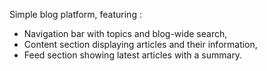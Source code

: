 Simple blog platform, featuring :
- Navigation bar with topics and blog-wide search,
- Content section displaying articles and their information,
- Feed section showing latest articles with a summary.
